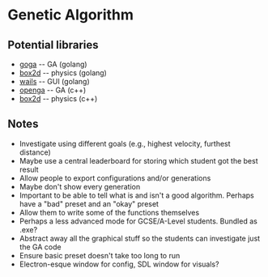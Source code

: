 # Genetic Algorithm
## Potential libraries
- [goga](https://github.com/tomcraven/goga) -- GA (golang)
- [box2d](https://github.com/ByteArena/box2d) -- physics (golang)
- [wails](https://github.com/wailsapp/wails) -- GUI (golang)
- [openga](https://github.com/Arash-codedev/openGA) -- GA (c++)
- [box2d](https://github.com/erincatto/box2d) -- physics (c++)


## Notes
- Investigate using different goals (e.g., highest velocity, furthest distance)
- Maybe use a central leaderboard for storing which student got the best result
- Allow people to export configurations and/or generations
- Maybe don't show every generation
- Important to be able to tell what is and isn't a good algorithm. Perhaps have a "bad" preset and an "okay" preset
- Allow them to write some of the functions themselves
- Perhaps a less advanced mode for GCSE/A-Level students. Bundled as .exe?
- Abstract away all the graphical stuff so the students can investigate just the GA code
- Ensure basic preset doesn't take too long to run
- Electron-esque window for config, SDL window for visuals?
